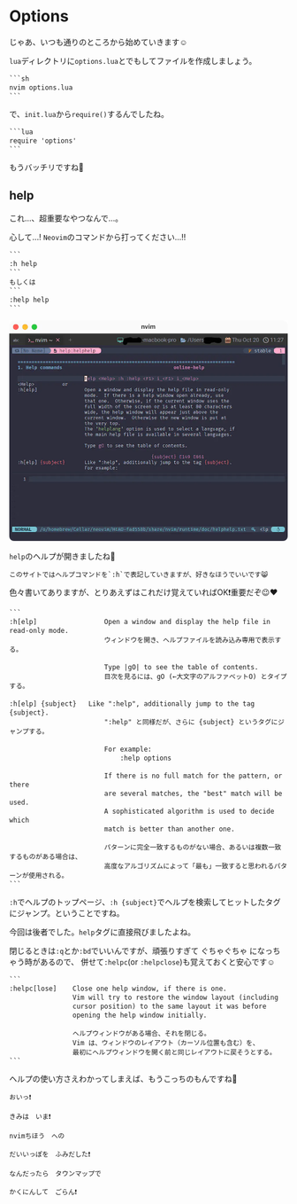 # Options

じゃあ、いつも通りのところから始めていきます☺️

`lua`ディレクトリに`options.lua`とでもしてファイルを作成しましょう。

~~~admonish quote title="options.luaを作る"
```sh
nvim options.lua
```
~~~

で、`init.lua`から`require()`するんでしたね。

~~~admonish example title="../init.lua"
```lua
require 'options'
```
~~~

もうバッチリですね🤗

## help

これ...、超重要なやつなんで...。

心して...! `Neovim`のコマンドから打ってください...!!

~~~admonish quote title=""
```
:h help
```
もしくは
```
:help help
```
~~~

![help.webp](img/help.webp)

`help`のヘルプが開きましたね🤣

```admonish note
このサイトではヘルプコマンドを`:h`で表記していきますが、好きなほうでいいです😸
```

色々書いてありますが、とりあえずはこれだけ覚えていればOK❗重要だぞ😉❤️

~~~admonish info title=":h help"
```
:h[elp]                 Open a window and display the help file in read-only mode.
                        ウィンドウを開き、ヘルプファイルを読み込み専用で表示する。

                        Type |gO| to see the table of contents.
                        目次を見るには、gO (←大文字のアルファベットO) とタイプする。

:h[elp] {subject}	Like ":help", additionally jump to the tag {subject}.
                        ":help" と同様だが、さらに {subject} というタグにジャンプする。

                        For example:   
                            :help options

                        If there is no full match for the pattern, or there
                        are several matches, the "best" match will be used.
                        A sophisticated algorithm is used to decide which
                        match is better than another one.

                        パターンに完全一致するものがない場合、あるいは複数一致するものがある場合は、
                        高度なアルゴリズムによって「最も」一致すると思われるパターンが使用される。
```
~~~

`:h`でヘルプのトップページ、`:h {subject}`でヘルプを検索してヒットしたタグにジャンプ。ということですね。

今回は後者でした。`help`タグに直接飛びましたよね。

閉じるときは`:q`とか`:bd`でいいんですが、頑張りすぎて ぐちゃぐちゃ になっちゃう時があるので、
併せて`:helpc`(or `:helpclose`)も覚えておくと安心です☺️

~~~admonish info title=":h helpc"
```
:helpc[lose]    Close one help window, if there is one.
			    Vim will try to restore the window layout (including
			    cursor position) to the same layout it was before
			    opening the help window initially.

                ヘルプウィンドウがある場合、それを閉じる。
                Vim は、ウィンドウのレイアウト（カーソル位置も含む）を、
                最初にヘルプウィンドウを開く前と同じレイアウトに戻そうとする。
```
~~~

ヘルプの使い方さえわかってしまえば、もうこっちのもんですね🤗

```admonish success
おいっ❗
```

```admonish success title=""
きみは　いま❗
```

```admonish success title=""
nvimちほう　への

だいいっぽを　ふみだした❗
```

```admonish success title=""
なんだったら　タウンマップで

かくにんして　ごらん❗
```
